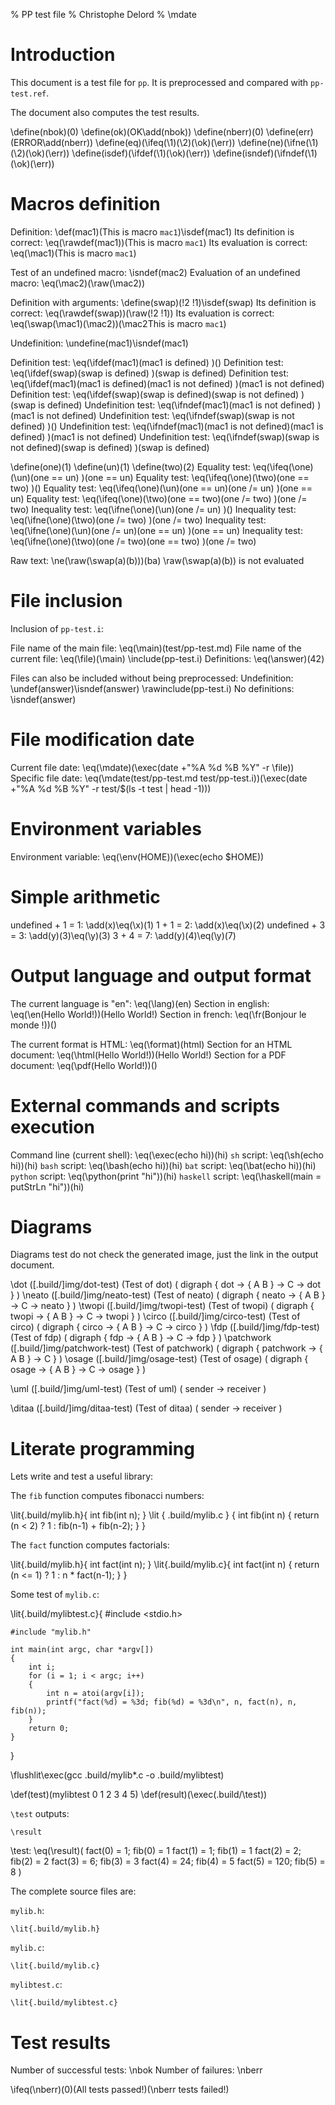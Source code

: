 % PP test file
% Christophe Delord
% \mdate

Introduction
============

This document is a test file for `pp`.
It is preprocessed and compared with `pp-test.ref`.

The document also computes the test results.

\define(nbok)(0)    \define(ok)(OK\add(nbok))
\define(nberr)(0)   \define(err)(ERROR\add(nberr))
\define(eq)(\ifeq(\1)(\2)(\ok)(\err))
\define(ne)(\ifne(\1)(\2)(\ok)(\err))
\define(isdef)(\ifdef(\1)(\ok)(\err))
\define(isndef)(\ifndef(\1)(\ok)(\err))

Macros definition
=================

Definition:                         \def(mac1)(This is macro `mac1`)\isdef(mac1)
Its definition is correct:          \eq(\rawdef(mac1))(This is macro `mac1`)
Its evaluation is correct:          \eq(\mac1)(This is macro `mac1`)

Test of an undefined macro:         \isndef(mac2)
Evaluation of an undefined macro:   \eq(\mac2)(\raw(\mac2))

Definition with arguments:          \define(swap)(!2 !1)\isdef(swap)
Its definition is correct:          \eq(\rawdef(swap))(\raw(!2 !1))
Its evaluation is correct:          \eq(\swap(\mac1)(\mac2))(\mac2This is macro `mac1`)

Undefinition:                       \undefine(mac1)\isndef(mac1)

Definition test:                    \eq(\ifdef(mac1)(mac1 is defined)                       )()
Definition test:                    \eq(\ifdef(swap)(swap is defined)                       )(swap is defined)
Definition test:                    \eq(\ifdef(mac1)(mac1 is defined)(mac1 is not defined)  )(mac1 is not defined)
Definition test:                    \eq(\ifdef(swap)(swap is defined)(swap is not defined)  )(swap is defined)
Undefinition test:                  \eq(\ifndef(mac1)(mac1 is not defined)                  )(mac1 is not defined)
Undefinition test:                  \eq(\ifndef(swap)(swap is not defined)                  )()
Undefinition test:                  \eq(\ifndef(mac1)(mac1 is not defined)(mac1 is defined) )(mac1 is not defined)
Undefinition test:                  \eq(\ifndef(swap)(swap is not defined)(swap is defined) )(swap is defined)

\define(one)(1) \define(un)(1) \define(two)(2)
Equality test:                      \eq(\ifeq(\one)(\un)(one == un)                 )(one == un)
Equality test:                      \eq(\ifeq(\one)(\two)(one == two)               )()
Equality test:                      \eq(\ifeq(\one)(\un)(one == un)(one /= un)      )(one == un)
Equality test:                      \eq(\ifeq(\one)(\two)(one == two)(one /= two)   )(one /= two)
Inequality test:                    \eq(\ifne(\one)(\un)(one /= un)                 )()
Inequality test:                    \eq(\ifne(\one)(\two)(one /= two)               )(one /= two)
Inequality test:                    \eq(\ifne(\one)(\un)(one /= un)(one == un)      )(one == un)
Inequality test:                    \eq(\ifne(\one)(\two)(one /= two)(one == two)   )(one /= two)

Raw text:                           \ne(\raw(\swap(a)(b)))(ba) \raw(\swap(a)(b)) is not evaluated

File inclusion
==============

Inclusion of `pp-test.i`:

File name of the main file:         \eq(\main)(test/pp-test.md)
File name of the current file:      \eq(\file)(\main)
\include(pp-test.i)
Definitions:                        \eq(\answer)(42)

Files can also be included without being preprocessed:
Undefinition:                       \undef(answer)\isndef(answer)
\rawinclude(pp-test.i)
No definitions:                     \isndef(answer)

File modification date
======================

Current file date:                  \eq(\mdate)(\exec(date +"%A %d %B %Y" -r \file))
Specific file date:                 \eq(\mdate(test/pp-test.md test/pp-test.i))(\exec(date +"%A %d %B %Y" -r test/$(ls -t test | head -1)))

Environment variables
=====================

Environment variable:               \eq(\env(HOME))(\exec(echo $HOME))

Simple arithmetic
=================

undefined + 1 = 1:                  \add(x)\eq(\x)(1)
1 + 1 = 2:                          \add(x)\eq(\x)(2)
undefined + 3 = 3:                  \add(y)(3)\eq(\y)(3)
3 + 4 = 7:                          \add(y)(4)\eq(\y)(7)

Output language and output format
=================================

The current language is "en":       \eq(\lang)(en)
Section in english:                 \eq(\en(Hello World!))(Hello World!)
Section in french:                  \eq(\fr(Bonjour le monde !))()

The current format is HTML:         \eq(\format)(html)
Section for an HTML document:       \eq(\html(Hello World!))(Hello World!)
Section for a PDF document:         \eq(\pdf(Hello World!))()

External commands and scripts execution
=======================================

Command line (current shell):       \eq(\exec(echo hi))(hi)
`sh` script:                        \eq(\sh(echo hi))(hi)
`bash` script:                      \eq(\bash(echo hi))(hi)
`bat` script:                       \eq(\bat(echo hi))(hi)
`python` script:                    \eq(\python(print "hi"))(hi)
`haskell` script:                   \eq(\haskell(main = putStrLn "hi"))(hi)

Diagrams
========

Diagrams test do not check the generated image, just the link in the output document.

\dot        ([.build/]img/dot-test)         (Test of dot)       ( digraph { dot -> { A B } -> C -> dot } )
\neato      ([.build/]img/neato-test)       (Test of neato)     ( digraph { neato -> { A B } -> C -> neato } )
\twopi      ([.build/]img/twopi-test)       (Test of twopi)     ( digraph { twopi -> { A B } -> C -> twopi } )
\circo      ([.build/]img/circo-test)       (Test of circo)     ( digraph { circo -> { A B } -> C -> circo } )
\fdp        ([.build/]img/fdp-test)         (Test of fdp)       ( digraph { fdp -> { A B } -> C -> fdp } )
\patchwork  ([.build/]img/patchwork-test)   (Test of patchwork) ( digraph { patchwork -> { A B } -> C } )
\osage      ([.build/]img/osage-test)       (Test of osage)     ( digraph { osage -> { A B } -> C -> osage } )

\uml        ([.build/]img/uml-test)         (Test of uml)       ( sender -> receiver )

\ditaa      ([.build/]img/ditaa-test)       (Test of ditaa)     ( sender -> receiver )

Literate programming
====================

Lets write and test a useful library:

The `fib` function computes fibonacci numbers:

\lit{.build/mylib.h}{
    int fib(int n);
}
\lit { .build/mylib.c }
{
    int fib(int n)
    {
        return (n < 2) ? 1 : fib(n-1) + fib(n-2);
    }
}

The `fact` function computes factorials:

\lit{.build/mylib.h}{
    int fact(int n);
}
\lit{.build/mylib.c}{
    int fact(int n)
    {
        return (n <= 1) ? 1 : n * fact(n-1);
    }
}

Some test of `mylib.c`:

\lit{.build/mylibtest.c}{
    #include <stdio.h>

    #include "mylib.h"

    int main(int argc, char *argv[])
    {
        int i;
        for (i = 1; i < argc; i++)
        {
            int n = atoi(argv[i]);
            printf("fact(%d) = %3d; fib(%d) = %3d\n", n, fact(n), n, fib(n));
        }
        return 0;
    }
}

\flushlit\exec(gcc .build/mylib*.c -o .build/mylibtest)

\def(test)(mylibtest 0 1 2 3 4 5)
\def(result)(\exec(.build/\test))

`\test` outputs:

~~~~~~~~~~~~~~~~~~~~~~~~~~~~~~~~~~~~~~~~~~~~~~~~~~~~~~~~~~~~~~~~~~~~
\result
~~~~~~~~~~~~~~~~~~~~~~~~~~~~~~~~~~~~~~~~~~~~~~~~~~~~~~~~~~~~~~~~~~~~

\test:     \eq(\result)( fact(0) =   1; fib(0) =   1
                         fact(1) =   1; fib(1) =   1
                         fact(2) =   2; fib(2) =   2
                         fact(3) =   6; fib(3) =   3
                         fact(4) =  24; fib(4) =   5
                         fact(5) = 120; fib(5) =   8
                       )

The complete source files are:

`mylib.h`:

~~~~~~~~~~~~~~~~~~~ {.c}
\lit{.build/mylib.h}
~~~~~~~~~~~~~~~~~~~

`mylib.c`:

~~~~~~~~~~~~~~~~~~~ {.c}
\lit{.build/mylib.c}
~~~~~~~~~~~~~~~~~~~

`mylibtest.c`:

~~~~~~~~~~~~~~~~~~~ {.c}
\lit{.build/mylibtest.c}
~~~~~~~~~~~~~~~~~~~

Test results
============

Number of successful tests:     \nbok
Number of failures:             \nberr

\ifeq(\nberr)(0)(All tests passed!)(\nberr tests failed!)

